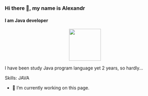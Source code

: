 ### Hi there 👋, my name is Alexandr
#### I am Java developer
<div id="header" align="center">
  <img src="https://media.giphy.com/media/M9gbBd9nbDrOTu1Mqx/giphy.gif" width="100"/>
</div>

I have been study Java program language yet 2 years, so hardly...

Skills: JAVA

- 🔭 I’m currently working on this page. 





